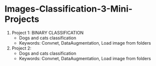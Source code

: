 # Images-Classification-3-Mini-Projects

1. Project 1: BINARY CLASSIFICATION
    - Dogs and cats classification
    - Keywords: Convnet, DataAugmentation, Load image from folders
2. Project 2: 
    - Dogs and cats classification
    - Keywords: Convnet, DataAugmentation, Load image from folders